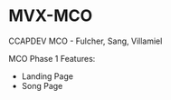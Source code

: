 # MVX-MCO
CCAPDEV MCO - Fulcher, Sang, Villamiel

MCO Phase 1 Features:

- Landing Page
- Song Page
